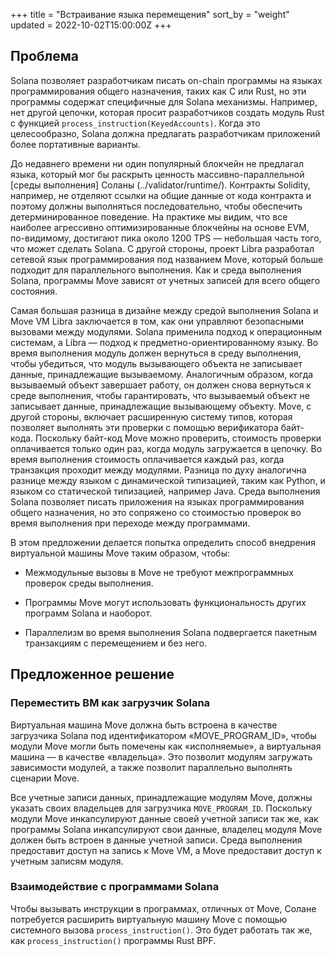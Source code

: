 +++
title = "Встраивание языка перемещения"
sort_by = "weight"
updated = 2022-10-02T15:00:00Z
+++

## Проблема

Solana позволяет разработчикам писать on-chain программы на языках программирования общего назначения, таких как C или Rust, но эти программы содержат специфичные для Solana механизмы. Например, нет другой цепочки, которая просит разработчиков создать модуль Rust с функцией `process_instruction(KeyedAccounts)`. Когда это целесообразно, Solana должна предлагать разработчикам приложений более портативные варианты.

До недавнего времени ни один популярный блокчейн не предлагал языка, который мог бы раскрыть ценность массивно-параллельной [среды выполнения] Соланы (../validator/runtime/). Контракты Solidity, например, не отделяют ссылки на общие данные от кода контракта и поэтому должны выполняться последовательно, чтобы обеспечить детерминированное поведение. На практике мы видим, что все наиболее агрессивно оптимизированные блокчейны на основе EVM, по-видимому, достигают пика около 1200 TPS — небольшая часть того, что может сделать Solana. С другой стороны, проект Libra разработал сетевой язык программирования под названием Move, который больше подходит для параллельного выполнения. Как и среда выполнения Solana, программы Move зависят от учетных записей для всего общего состояния.

Самая большая разница в дизайне между средой выполнения Solana и Move VM Libra заключается в том, как они управляют безопасными вызовами между модулями. Solana применила подход к операционным системам, а Libra — подход к предметно-ориентированному языку. Во время выполнения модуль должен вернуться в среду выполнения, чтобы убедиться, что модуль вызывающего объекта не записывает данные, принадлежащие вызываемому. Аналогичным образом, когда вызываемый объект завершает работу, он должен снова вернуться к среде выполнения, чтобы гарантировать, что вызываемый объект не записывает данные, принадлежащие вызывающему объекту. Move, с другой стороны, включает расширенную систему типов, которая позволяет выполнять эти проверки с помощью верификатора байт-кода. Поскольку байт-код Move можно проверить, стоимость проверки оплачивается только один раз, когда модуль загружается в цепочку. Во время выполнения стоимость оплачивается каждый раз, когда транзакция проходит между модулями. Разница по духу аналогична разнице между языком с динамической типизацией, таким как Python, и языком со статической типизацией, например Java. Среда выполнения Solana позволяет писать приложения на языках программирования общего назначения, но это сопряжено со стоимостью проверок во время выполнения при переходе между программами.

В этом предложении делается попытка определить способ внедрения виртуальной машины Move таким образом, чтобы:

- Межмодульные вызовы в Move не требуют межпрограммных проверок среды выполнения.

- Программы Move могут использовать функциональность других программ Solana и наоборот.

- Параллелизм во время выполнения Solana подвергается пакетным транзакциям с перемещением и без него.

## Предложенное решение

### Переместить ВМ как загрузчик Solana

Виртуальная машина Move должна быть встроена в качестве загрузчика Solana под идентификатором «MOVE_PROGRAM_ID», чтобы модули Move могли быть помечены как «исполняемые», а виртуальная машина — в качестве «владельца». Это позволит модулям загружать зависимости модулей, а также позволит параллельно выполнять сценарии Move.

Все учетные записи данных, принадлежащие модулям Move, должны указать своих владельцев для загрузчика `MOVE_PROGRAM_ID`. Поскольку модули Move инкапсулируют данные своей учетной записи так же, как программы Solana инкапсулируют свои данные, владелец модуля Move должен быть встроен в данные учетной записи. Среда выполнения предоставит доступ на запись к Move VM, а Move предоставит доступ к учетным записям модуля.

### Взаимодействие с программами Solana

Чтобы вызывать инструкции в программах, отличных от Move, Солане потребуется расширить виртуальную машину Move с помощью системного вызова `process_instruction()`. Это будет работать так же, как `process_instruction()` программы Rust BPF.
